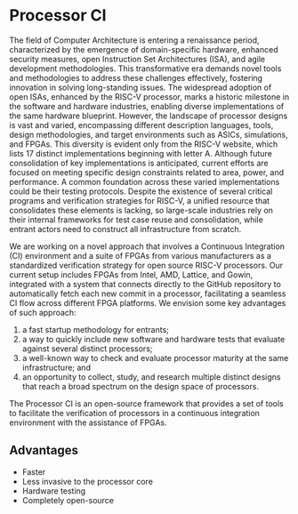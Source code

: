 # Processor CI

The field of Computer Architecture is entering a renaissance period, characterized by the emergence of domain-specific hardware, enhanced security measures, open Instruction Set Architectures (ISA), and agile development methodologies. This transformative era demands novel tools and methodologies to address these challenges effectively, fostering innovation in solving long-standing issues. The widespread adoption of open ISAs, enhanced by the RISC-V processor, marks a historic milestone in the software and hardware industries, enabling diverse implementations of the same hardware blueprint. However, the landscape of processor designs is vast and varied, encompassing different description languages, tools, design methodologies, and target environments such as ASICs, simulations, and FPGAs. This diversity is evident only from the RISC-V website, which lists 17 distinct implementations beginning with letter A. Although future consolidation of key implementations is anticipated, current efforts are focused on meeting specific design constraints related to area, power, and performance. A common foundation across these varied implementations could be their testing protocols. Despite the existence of several critical programs and verification strategies for RISC-V, a unified resource that consolidates these elements is lacking, so large-scale industries rely on their internal frameworks for test case reuse and consolidation, while entrant actors need to construct all infrastructure from scratch. 

We are working on a novel approach that involves a Continuous Integration (CI) environment and a suite of FPGAs from various manufacturers as a standardized verification strategy for open source RISC-V processors. Our current setup includes FPGAs from Intel, AMD, Lattice, and Gowin, integrated with a system that connects directly to the GitHub repository to automatically fetch each new commit in a processor, facilitating a seamless CI flow across different FPGA platforms. We envision some key advantages of such approach:

1.  a fast startup methodology for entrants;
2.  a way to quickly include new software and hardware tests that evaluate against several distinct processors;
3.  a well-known way to check and evaluate processor maturity at the same infrastructure; and
4.  an opportunity to collect, study, and research multiple distinct designs that reach a broad spectrum on the design space of processors.

The Processor CI is an open-source framework that provides a set of tools to facilitate the verification of processors in a continuous integration environment with the assistance of FPGAs.

## Advantages

- Faster
- Less invasive to the processor core
- Hardware testing
- Completely open-source